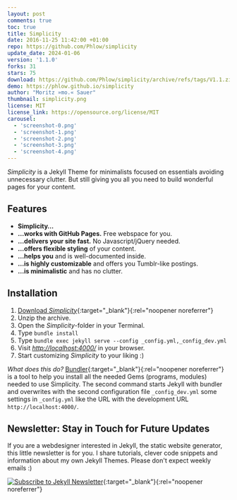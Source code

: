 ```yaml
---
layout: post
comments: true
toc: true
title: Simplicity
date: 2016-11-25 11:42:00 +01:00
repo: https://github.com/Phlow/simplicity
update_date: 2024-01-06
version: '1.1.0'
forks: 31
stars: 75
download: https://github.com/Phlow/simplicity/archive/refs/tags/V1.1.zip
demo: https://phlow.github.io/simplicity
author: "Moritz »mo.« Sauer"
thumbnail: simplicity.png
license: MIT
license_link: https://opensource.org/license/MIT
carousel:
  - 'screenshot-0.png'
  - 'screenshot-1.png'
  - 'screenshot-2.png'
  - 'screenshot-3.png'
  - 'screenshot-4.png'
---
```


*Simplicity* is a Jekyll Theme for minimalists focused on essentials avoiding unnecessary clutter. But still giving you all you need to build wonderful pages for your content.

## Features

- **Simplicity…**
- **…works with GitHub Pages.** Free webspace for you.  
- **…delivers your site fast.** No Javascript/jQuery needed.  
- **…offers flexible styling** of your content.  
- **…helps you** and is well-documented inside.  
- **…is highly customizable** and offers you Tumblr-like postings.  
- **…is minimalistic** and has no clutter.

## Installation

1. [Download *Simplicity*](https://github.com/Phlow/simplicity/archive/gh-pages.zip){:target="_blank"}{:rel="noopener noreferrer"}
2. Unzip the archive.
3. Open the *Simplicity*-folder in your Terminal.
4. Type `bundle install`
5. Type `bundle exec jekyll serve --config _config.yml,_config_dev.yml`
6. Visit *<http://localhost:4000/>* in your browser.
7. Start customizing *Simplicity* to your liking :)

*What does this do?* [Bundler](http://bundler.io/){:target="_blank"}{:rel="noopener noreferrer"} is a tool to help you install all the needed Gems (programs, modules) needed to use Simplicity. The second command starts Jekyll with bundler and overwrites with the second configuration file `_config_dev.yml` some settings in `_config.yml` like the URL with the development URL `http://localhost:4000/`.

## Newsletter: Stay in Touch for Future Updates

If you are a webdesigner interested in Jekyll, the static website generator, this little newsletter is for you. I share tutorials, clever code snippets and information about my own Jekyll Themes. Please don't expect weekly emails :)

[![Subscribe to Jekyll Newsletter](https://phlow.github.io/static/tinyletter_subscribe_button.png)](https://tinyletter.com/feeling-responsive){:target="_blank"}{:rel="noopener noreferrer"}
